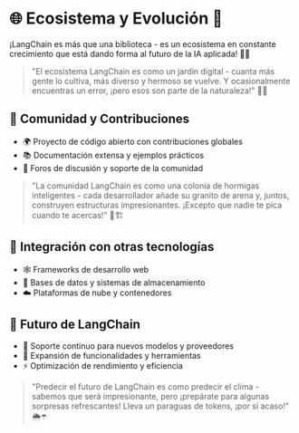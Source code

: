 # 🌐 Ecosistema y Evolución 🚀

¡LangChain es más que una biblioteca - es un ecosistema en constante crecimiento que está dando forma al futuro de la IA aplicada! 🌱✨

> "El ecosistema LangChain es como un jardín digital - cuanta más gente lo cultiva, más diverso y hermoso se vuelve. Y ocasionalmente encuentras un error, ¡pero esos son parte de la naturaleza!" 🐞🌺

## 👥 Comunidad y Contribuciones
- 🌍 Proyecto de código abierto con contribuciones globales
- 📚 Documentación extensa y ejemplos prácticos
- 💬 Foros de discusión y soporte de la comunidad

> "La comunidad LangChain es como una colonia de hormigas inteligentes - cada desarrollador añade su granito de arena y, juntos, construyen estructuras impresionantes. ¡Excepto que nadie te pica cuando te acercas!" 🐜🏗️

## 🔌 Integración con otras tecnologías
- 🕸️ Frameworks de desarrollo web
- 💾 Bases de datos y sistemas de almacenamiento
- ☁️ Plataformas de nube y contenedores

## 🔮 Futuro de LangChain
- 🤖 Soporte continuo para nuevos modelos y proveedores
- 🧰 Expansión de funcionalidades y herramientas
- ⚡ Optimización de rendimiento y eficiencia

> "Predecir el futuro de LangChain es como predecir el clima - sabemos que será impresionante, pero ¡prepárate para algunas sorpresas refrescantes! Lleva un paraguas de tokens, ¡por si acaso!" 🌦️☂️